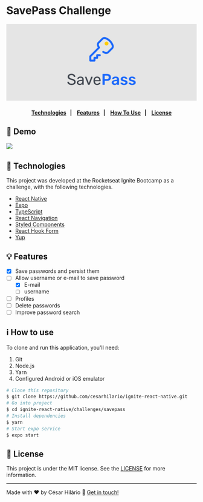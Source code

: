 # SavePass Challenge

<div align="center">

![SavePass cover](./demo/cover.png)

</div>

<h4 align="center">
  <a href="#technologies">Technologies</a>&nbsp;&nbsp;&nbsp;|&nbsp;&nbsp;&nbsp;
  <a href="#features">Features</a>&nbsp;&nbsp;&nbsp;|&nbsp;&nbsp;&nbsp;
  <a href="#how-to-use">How To Use</a>&nbsp;&nbsp;&nbsp;|&nbsp;&nbsp;&nbsp;
  <a href="license">License</a>
</h4>

## 🏁 Demo

<img src="https://github.com/cesarhilario/ignite-react-native/blob/main/challenges/savepass/demo/savepass-demo.gif" width="250px"/>

<h2 id="technologies">
  🚀 Technologies
</h2>

This project was developed at the Rocketseat Ignite Bootcamp as a challenge, with the following technologies.

- [React Native](https://reactnative.dev//)
- [Expo](https://docs.expo.dev/)
- [TypeScript](https://www.typescriptlang.org/)
- [React Navigation](https://reactnavigation.org/)
- [Styled Components](https://styled-components.com/)
- [React Hook Form](https://react-hook-form.com/)
- [Yup](https://github.com/jquense/yup)

<h2 id="features">
  💡 Features
</h2>

- [x] Save passwords and persist them
- [ ] Allow username or e-mail to save password
  - [x] E-mail
  - [ ] username
- [ ] Profiles
- [ ] Delete passwords
- [ ] Improve password search

<h2 id="how-to-use">
  ℹ️ How to use
</h2>

To clone and run this application, you'll need:

1. Git
2. Node.js
3. Yarn
4. Configured Android or iOS emulator

```bash
# Clone this repository
$ git clone https://github.com/cesarhilario/ignite-react-native.git
# Go into project
$ cd ignite-react-native/challenges/savepass
# Install dependencies
$ yarn
# Start expo service
$ expo start
```

<h2 id="license">
  📝 License
</h2>

This project is under the MIT license. See the [LICENSE](https://github.com/cesarhilario/ignite-react-native/blob/main/LICENSE) for more information.

---

Made with ❤️ by César Hilário :wave: [Get in touch!](https://www.linkedin.com/in/cesarhilario/)
